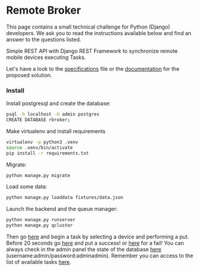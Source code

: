 # Remote Broker
This page contains a small technical challenge for Python (Django) developers. We ask you to read the instructions available below and find an answer to the questions listed.

Simple REST API with Django REST Framework to synchronize remote mobile devices executing Tasks.

Let's have a look to the [specifications](docs/specs.md) file or the [documentation](docs/docs.md) for the proposed solution.

### Install
Install postgresql and create the database:

```bash
psql -h localhost -U admin postgres
CREATE DATABASE rbroker;
```

Make virtualenv and install requirements

```bash
virtualenv -p python3 .venv
source .venv/bin/activate
pip install -r requirements.txt
```

Migrate:
```bash
python manage.py migrate
```

Load some data:
```bash
python manage.py loaddata fixtures/data.json
```

Launch the backend and the queue manager:
```bash
python manage.py runserver
python manage.py qcluster
```

Then go [here](http://localhost:8000/tasks/begin/1) and begin a task by selecting a device and performing a put.
Before 20 seconds go [here](http://localhost:8000/tasks/success/1) and put a success! or [here](http://localhost:8000/tasks/failure/1) for a fail!
You can always check in the admin panel the state of the database [here](http://localhost:8000/admin/) (username:admin/password:adminadmin).
Remember you can access to the list of available tasks [here](http://localhost:8000/tasks/).